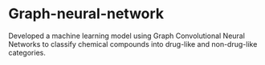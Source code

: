 # Graph-neural-network
Developed a machine learning model using Graph Convolutional Neural Networks to classify chemical compounds into drug-like and non-drug-like categories.
